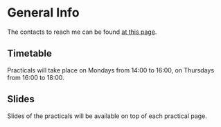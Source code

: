 
# General Info

The contacts to reach me can be found [at this page](http://www.fmach.it/CRI/info-generali/organizzazione/Biologia-computazionale/BIANCO-LUCA).

## Timetable

Practicals will take place on Mondays from 14:00 to 16:00, on Thursdays from 16:00 to 18:00.

## Slides

Slides of the practicals will be available on top of each practical page.
